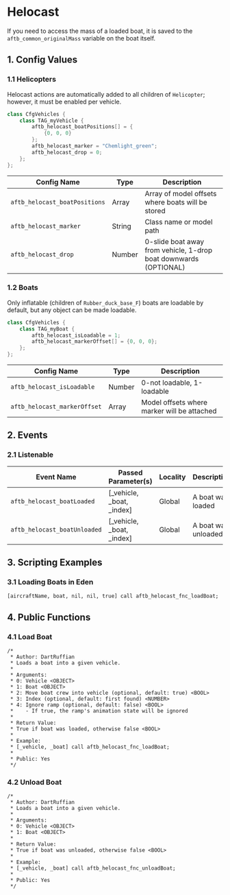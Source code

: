 # Helocast

If you need to access the mass of a loaded boat, it is saved to the `aftb_common_originalMass` variable on the boat itself.

## 1. Config Values

### 1.1 Helicopters

Helocast actions are automatically added to all children of `Helicopter`; however, it must be enabled per vehicle.

```cpp
class CfgVehicles {
    class TAG_myVehicle {
        aftb_helocast_boatPositions[] = {
            {0, 0, 0}
        };
        aftb_helocast_marker = "Chemlight_green";
        aftb_helocast_drop = 0;
    };
};
```

| Config Name                   | Type   | Description                                                      |
| ----------------------------- | ------ | ---------------------------------------------------------------- |
| `aftb_helocast_boatPositions` | Array  | Array of model offsets where boats will be stored                |
| `aftb_helocast_marker`        | String | Class name or model path                                         |
| `aftb_helocast_drop`          | Number | 0-slide boat away from vehicle, 1-drop boat downwards (OPTIONAL) |

### 1.2 Boats

Only inflatable (children of `Rubber_duck_base_F`) boats are loadable by default, but any object can be made loadable.

```cpp
class CfgVehicles {
    class TAG_myBoat {
        aftb_helocast_isLoadable = 1;
        aftb_helocast_markerOffset[] = {0, 0, 0};
    };
};
```

| Config Name                  | Type   | Description                                 |
| ---------------------------- | ------ | ------------------------------------------- |
| `aftb_helocast_isLoadable`   | Number | 0-not loadable, 1-loadable                  |
| `aftb_helocast_markerOffset` | Array  | Model offsets where marker will be attached |

## 2. Events

### 2.1 Listenable

| Event Name                   | Passed Parameter(s)           | Locality | Description         |
| ---------------------------- | ----------------------------- | -------- | ------------------- |
| `aftb_helocast_boatLoaded`   | \[\_vehicle, \_boat, \_index] | Global   | A boat was loaded   |
| `aftb_helocast_boatUnloaded` | \[\_vehicle, \_boat, \_index] | Global   | A boat was unloaded |

## 3. Scripting Examples
### 3.1 Loading Boats in Eden
```sqf
[aircraftName, boat, nil, nil, true] call aftb_helocast_fnc_loadBoat;
```

## 4. Public Functions
### 4.1 Load Boat
```sqf
/*
 * Author: DartRuffian
 * Loads a boat into a given vehicle.
 *
 * Arguments:
 * 0: Vehicle <OBJECT>
 * 1: Boat <OBJECT>
 * 2: Move boat crew into vehicle (optional, default: true) <BOOL>
 * 3: Index (optional, default: first found) <NUMBER>
 * 4: Ignore ramp (optional, default: false) <BOOL>
 *    - If true, the ramp's animation state will be ignored
 *
 * Return Value:
 * True if boat was loaded, otherwise false <BOOL>
 *
 * Example:
 * [_vehicle, _boat] call aftb_helocast_fnc_loadBoat;
 *
 * Public: Yes
 */
```

### 4.2 Unload Boat
```sqf
/*
 * Author: DartRuffian
 * Loads a boat into a given vehicle.
 *
 * Arguments:
 * 0: Vehicle <OBJECT>
 * 1: Boat <OBJECT>
 *
 * Return Value:
 * True if boat was unloaded, otherwise false <BOOL>
 *
 * Example:
 * [_vehicle, _boat] call aftb_helocast_fnc_unloadBoat;
 *
 * Public: Yes
 */
```